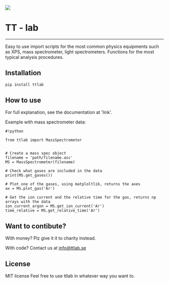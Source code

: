 ![](https://bytebucket.org/tt-lab/ttlab/raw/07af7e037611c6d2b47aef425bc7e078519c04ce/assets/header.png?token=9425964a76732a6a54d81fb58935ae6dc8acbfa4)

# TT - lab
___
Easy to use import scripts for the most common physics equipments such as XPS, mass spectrometer, light spectrometers.
Functions for the most typical analysis procedures. 

## Installation
```python
pip install ttlab
```

## How to use
For full explanation, see the documentation at 'link'.

Example with mass spectrometer data:
```
#!python

from ttlab import MassSpectrometer


# Create a mass spec object
filename = 'path/filename.asc'
MS = MassSpectrometer(filename)

# Check what gases are included in the data
print(MS.get_gases())

# Plot one of the gases, using matploltlib, returns the axes
ax = MS.plot_gas('Ar')

# Get the ion current and the relative time for the gas, returns np arrays with the data
ion_current_argon = MS.get_ion_current('Ar')
time_relative = MS.get_relative_time('Ar')
```

## Want to contibute?
With money? Plz give it it to charity instead.

With code?
Contact us at info@ttlab.se

## License
MIT license
Feel free to use ttlab in whatever way you want to.
